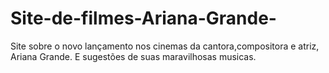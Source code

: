 # Site-de-filmes-Ariana-Grande-
Site  sobre o novo lançamento nos cinemas da cantora,compositora e atriz, Ariana Grande. E sugestões de suas maravilhosas musicas.
